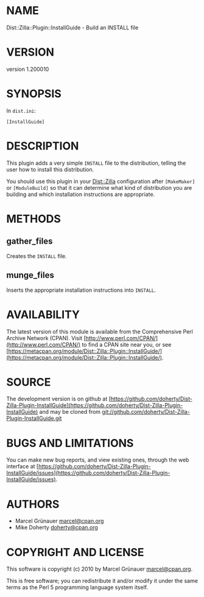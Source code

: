 # NAME

Dist::Zilla::Plugin::InstallGuide - Build an INSTALL file

# VERSION

version 1.200010

# SYNOPSIS

In `dist.ini`:

    [InstallGuide]

# DESCRIPTION

This plugin adds a very simple `INSTALL` file to the distribution, telling
the user how to install this distribution.

You should use this plugin in your [Dist::Zilla](https://metacpan.org/pod/Dist::Zilla) configuration after
`[MakeMaker]` or `[ModuleBuild]` so that it can determine what kind of
distribution you are building and which installation instructions are
appropriate.

# METHODS

## gather\_files

Creates the `INSTALL` file.

## munge\_files

Inserts the appropriate installation instructions into `INSTALL`.

# AVAILABILITY

The latest version of this module is available from the Comprehensive Perl
Archive Network (CPAN). Visit [http://www.perl.com/CPAN/](http://www.perl.com/CPAN/) to find a CPAN
site near you, or see [https://metacpan.org/module/Dist::Zilla::Plugin::InstallGuide/](https://metacpan.org/module/Dist::Zilla::Plugin::InstallGuide/).

# SOURCE

The development version is on github at [https://github.com/doherty/Dist-Zilla-Plugin-InstallGuide](https://github.com/doherty/Dist-Zilla-Plugin-InstallGuide)
and may be cloned from [git://github.com/doherty/Dist-Zilla-Plugin-InstallGuide.git](git://github.com/doherty/Dist-Zilla-Plugin-InstallGuide.git)

# BUGS AND LIMITATIONS

You can make new bug reports, and view existing ones, through the
web interface at [https://github.com/doherty/Dist-Zilla-Plugin-InstallGuide/issues](https://github.com/doherty/Dist-Zilla-Plugin-InstallGuide/issues).

# AUTHORS

- Marcel Grünauer <marcel@cpan.org>
- Mike Doherty <doherty@cpan.org>

# COPYRIGHT AND LICENSE

This software is copyright (c) 2010 by Marcel Grünauer <marcel@cpan.org>.

This is free software; you can redistribute it and/or modify it under
the same terms as the Perl 5 programming language system itself.
